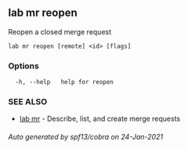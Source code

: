 ## lab mr reopen

Reopen a closed merge request

```
lab mr reopen [remote] <id> [flags]
```

### Options

```
  -h, --help   help for reopen
```

### SEE ALSO

* [lab mr](lab_mr.md)	 - Describe, list, and create merge requests

###### Auto generated by spf13/cobra on 24-Jan-2021
